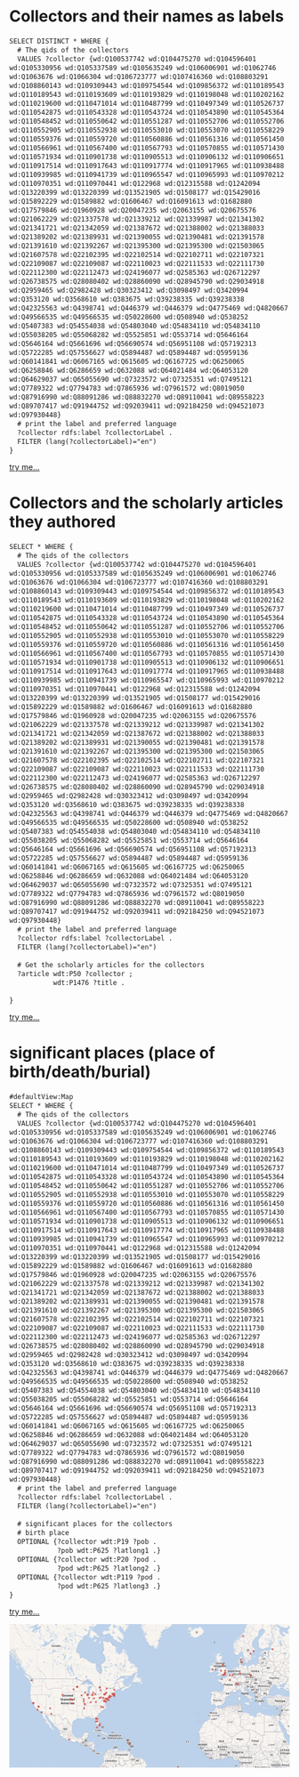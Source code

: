# Collectors and their names as labels
```
SELECT DISTINCT * WHERE {
  # The qids of the collectors
  VALUES ?collector {wd:Q100537742 wd:Q104475270 wd:Q104596401 wd:Q105330956 wd:Q105337589 wd:Q105635249 wd:Q106006901 wd:Q1062746 wd:Q1063676 wd:Q1066304 wd:Q106723777 wd:Q107416360 wd:Q108803291 wd:Q108860143 wd:Q109309443 wd:Q109754544 wd:Q109856372 wd:Q110189543 wd:Q110189543 wd:Q110193609 wd:Q110193829 wd:Q110198048 wd:Q110202162 wd:Q110219600 wd:Q110471014 wd:Q110487799 wd:Q110497349 wd:Q110526737 wd:Q110542875 wd:Q110543328 wd:Q110543724 wd:Q110543890 wd:Q110545364 wd:Q110548452 wd:Q110550642 wd:Q110551287 wd:Q110552706 wd:Q110552706 wd:Q110552905 wd:Q110552938 wd:Q110553010 wd:Q110553070 wd:Q110558229 wd:Q110559376 wd:Q110559720 wd:Q110560886 wd:Q110561316 wd:Q110561450 wd:Q110566961 wd:Q110567400 wd:Q110567793 wd:Q110570855 wd:Q110571430 wd:Q110571934 wd:Q110901738 wd:Q110905513 wd:Q110906132 wd:Q110906651 wd:Q110917514 wd:Q110917643 wd:Q110917774 wd:Q110917965 wd:Q110938488 wd:Q110939985 wd:Q110941739 wd:Q110965547 wd:Q110965993 wd:Q110970212 wd:Q110970351 wd:Q110970441 wd:Q122968 wd:Q12315588 wd:Q1242094 wd:Q13220399 wd:Q13220399 wd:Q13521905 wd:Q1508177 wd:Q15429016 wd:Q15892229 wd:Q1589882 wd:Q1606467 wd:Q16091613 wd:Q1682880 wd:Q17579846 wd:Q1960928 wd:Q20047235 wd:Q2063155 wd:Q20675576 wd:Q21062229 wd:Q21337578 wd:Q21339212 wd:Q21339987 wd:Q21341302 wd:Q21341721 wd:Q21342059 wd:Q21387672 wd:Q21388002 wd:Q21388033 wd:Q21389202 wd:Q21389931 wd:Q21390055 wd:Q21390481 wd:Q21391578 wd:Q21391610 wd:Q21392267 wd:Q21395300 wd:Q21395300 wd:Q21503065 wd:Q21607578 wd:Q22102395 wd:Q22102514 wd:Q22102711 wd:Q22107321 wd:Q22109087 wd:Q22109087 wd:Q22110023 wd:Q22111533 wd:Q22111730 wd:Q22112300 wd:Q22112473 wd:Q24196077 wd:Q2585363 wd:Q26712297 wd:Q26738575 wd:Q28080402 wd:Q28860090 wd:Q28945790 wd:Q29034918 wd:Q2959465 wd:Q2982428 wd:Q30323412 wd:Q3098497 wd:Q3420994 wd:Q353120 wd:Q3568610 wd:Q383675 wd:Q39238335 wd:Q39238338 wd:Q42325563 wd:Q4398741 wd:Q446379 wd:Q446379 wd:Q4775469 wd:Q4820667 wd:Q49566535 wd:Q49566535 wd:Q50228600 wd:Q508940 wd:Q538252 wd:Q5407383 wd:Q54554038 wd:Q54803040 wd:Q54834110 wd:Q54834110 wd:Q55038205 wd:Q55068282 wd:Q5525851 wd:Q553714 wd:Q5646164 wd:Q5646164 wd:Q5661696 wd:Q56690574 wd:Q56951108 wd:Q57192313 wd:Q5722285 wd:Q57556627 wd:Q5894487 wd:Q5894487 wd:Q5959136 wd:Q60141841 wd:Q6067165 wd:Q615605 wd:Q6167725 wd:Q6250065 wd:Q6258846 wd:Q6286659 wd:Q632088 wd:Q64021484 wd:Q64053120 wd:Q64629037 wd:Q65055690 wd:Q7323572 wd:Q7325351 wd:Q7495121 wd:Q7789322 wd:Q7794783 wd:Q7865936 wd:Q7961572 wd:Q8019050 wd:Q87916990 wd:Q88091286 wd:Q88832270 wd:Q89110041 wd:Q89558223 wd:Q89707417 wd:Q91944752 wd:Q92039411 wd:Q92184250 wd:Q94521073 wd:Q97930448}
  # print the label and preferred language
  ?collector rdfs:label ?collectorLabel .
  FILTER (lang(?collectorLabel)="en")
}
```
[try me...](https://query.wikidata.org/#SELECT%20%2a%20WHERE%20%7B%0A%20%20%23%20The%20qids%20of%20the%20collectors%0A%20%20VALUES%20%3Fcollector%20%7Bwd%3AQ100537742%20wd%3AQ104475270%20wd%3AQ104596401%20wd%3AQ105330956%20wd%3AQ105337589%20wd%3AQ105635249%20wd%3AQ106006901%20wd%3AQ1062746%20wd%3AQ1063676%20wd%3AQ1066304%20wd%3AQ106723777%20wd%3AQ107416360%20wd%3AQ108803291%20wd%3AQ108860143%20wd%3AQ109309443%20wd%3AQ109754544%20wd%3AQ109856372%20wd%3AQ110189543%20wd%3AQ110189543%20wd%3AQ110193609%20wd%3AQ110193829%20wd%3AQ110198048%20wd%3AQ110202162%20wd%3AQ110219600%20wd%3AQ110471014%20wd%3AQ110487799%20wd%3AQ110497349%20wd%3AQ110526737%20wd%3AQ110542875%20wd%3AQ110543328%20wd%3AQ110543724%20wd%3AQ110543890%20wd%3AQ110545364%20wd%3AQ110548452%20wd%3AQ110550642%20wd%3AQ110551287%20wd%3AQ110552706%20wd%3AQ110552706%20wd%3AQ110552905%20wd%3AQ110552938%20wd%3AQ110553010%20wd%3AQ110553070%20wd%3AQ110558229%20wd%3AQ110559376%20wd%3AQ110559720%20wd%3AQ110560886%20wd%3AQ110561316%20wd%3AQ110561450%20wd%3AQ110566961%20wd%3AQ110567400%20wd%3AQ110567793%20wd%3AQ110570855%20wd%3AQ110571430%20wd%3AQ110571934%20wd%3AQ110901738%20wd%3AQ110905513%20wd%3AQ110906132%20wd%3AQ110906651%20wd%3AQ110917514%20wd%3AQ110917643%20wd%3AQ110917774%20wd%3AQ110917965%20wd%3AQ110938488%20wd%3AQ110939985%20wd%3AQ110941739%20wd%3AQ110965547%20wd%3AQ110965993%20wd%3AQ110970212%20wd%3AQ110970351%20wd%3AQ110970441%20wd%3AQ122968%20wd%3AQ12315588%20wd%3AQ1242094%20wd%3AQ13220399%20wd%3AQ13220399%20wd%3AQ13521905%20wd%3AQ1508177%20wd%3AQ15429016%20wd%3AQ15892229%20wd%3AQ1589882%20wd%3AQ1606467%20wd%3AQ16091613%20wd%3AQ1682880%20wd%3AQ17579846%20wd%3AQ1960928%20wd%3AQ20047235%20wd%3AQ2063155%20wd%3AQ20675576%20wd%3AQ21062229%20wd%3AQ21337578%20wd%3AQ21339212%20wd%3AQ21339987%20wd%3AQ21341302%20wd%3AQ21341721%20wd%3AQ21342059%20wd%3AQ21387672%20wd%3AQ21388002%20wd%3AQ21388033%20wd%3AQ21389202%20wd%3AQ21389931%20wd%3AQ21390055%20wd%3AQ21390481%20wd%3AQ21391578%20wd%3AQ21391610%20wd%3AQ21392267%20wd%3AQ21395300%20wd%3AQ21395300%20wd%3AQ21503065%20wd%3AQ21607578%20wd%3AQ22102395%20wd%3AQ22102514%20wd%3AQ22102711%20wd%3AQ22107321%20wd%3AQ22109087%20wd%3AQ22109087%20wd%3AQ22110023%20wd%3AQ22111533%20wd%3AQ22111730%20wd%3AQ22112300%20wd%3AQ22112473%20wd%3AQ24196077%20wd%3AQ2585363%20wd%3AQ26712297%20wd%3AQ26738575%20wd%3AQ28080402%20wd%3AQ28860090%20wd%3AQ28945790%20wd%3AQ29034918%20wd%3AQ2959465%20wd%3AQ2982428%20wd%3AQ30323412%20wd%3AQ3098497%20wd%3AQ3420994%20wd%3AQ353120%20wd%3AQ3568610%20wd%3AQ383675%20wd%3AQ39238335%20wd%3AQ39238338%20wd%3AQ42325563%20wd%3AQ4398741%20wd%3AQ446379%20wd%3AQ446379%20wd%3AQ4775469%20wd%3AQ4820667%20wd%3AQ49566535%20wd%3AQ49566535%20wd%3AQ50228600%20wd%3AQ508940%20wd%3AQ538252%20wd%3AQ5407383%20wd%3AQ54554038%20wd%3AQ54803040%20wd%3AQ54834110%20wd%3AQ54834110%20wd%3AQ55038205%20wd%3AQ55068282%20wd%3AQ5525851%20wd%3AQ553714%20wd%3AQ5646164%20wd%3AQ5646164%20wd%3AQ5661696%20wd%3AQ56690574%20wd%3AQ56951108%20wd%3AQ57192313%20wd%3AQ5722285%20wd%3AQ57556627%20wd%3AQ5894487%20wd%3AQ5894487%20wd%3AQ5959136%20wd%3AQ60141841%20wd%3AQ6067165%20wd%3AQ615605%20wd%3AQ6167725%20wd%3AQ6250065%20wd%3AQ6258846%20wd%3AQ6286659%20wd%3AQ632088%20wd%3AQ64021484%20wd%3AQ64053120%20wd%3AQ64629037%20wd%3AQ65055690%20wd%3AQ7323572%20wd%3AQ7325351%20wd%3AQ7495121%20wd%3AQ7789322%20wd%3AQ7794783%20wd%3AQ7865936%20wd%3AQ7961572%20wd%3AQ8019050%20wd%3AQ87916990%20wd%3AQ88091286%20wd%3AQ88832270%20wd%3AQ89110041%20wd%3AQ89558223%20wd%3AQ89707417%20wd%3AQ91944752%20wd%3AQ92039411%20wd%3AQ92184250%20wd%3AQ94521073%20wd%3AQ97930448%7D%0A%20%20%23%20print%20the%20label%20and%20preferred%20language%0A%20%20%3Fcollector%20rdfs%3Alabel%20%3FcollectorLabel%20.%0A%20%20FILTER%20%28lang%28%3FcollectorLabel%29%3D%22en%22%29%0A%7D)

# Collectors and the scholarly articles they authored
```
SELECT * WHERE {
  # The qids of the collectors
  VALUES ?collector {wd:Q100537742 wd:Q104475270 wd:Q104596401 wd:Q105330956 wd:Q105337589 wd:Q105635249 wd:Q106006901 wd:Q1062746 wd:Q1063676 wd:Q1066304 wd:Q106723777 wd:Q107416360 wd:Q108803291 wd:Q108860143 wd:Q109309443 wd:Q109754544 wd:Q109856372 wd:Q110189543 wd:Q110189543 wd:Q110193609 wd:Q110193829 wd:Q110198048 wd:Q110202162 wd:Q110219600 wd:Q110471014 wd:Q110487799 wd:Q110497349 wd:Q110526737 wd:Q110542875 wd:Q110543328 wd:Q110543724 wd:Q110543890 wd:Q110545364 wd:Q110548452 wd:Q110550642 wd:Q110551287 wd:Q110552706 wd:Q110552706 wd:Q110552905 wd:Q110552938 wd:Q110553010 wd:Q110553070 wd:Q110558229 wd:Q110559376 wd:Q110559720 wd:Q110560886 wd:Q110561316 wd:Q110561450 wd:Q110566961 wd:Q110567400 wd:Q110567793 wd:Q110570855 wd:Q110571430 wd:Q110571934 wd:Q110901738 wd:Q110905513 wd:Q110906132 wd:Q110906651 wd:Q110917514 wd:Q110917643 wd:Q110917774 wd:Q110917965 wd:Q110938488 wd:Q110939985 wd:Q110941739 wd:Q110965547 wd:Q110965993 wd:Q110970212 wd:Q110970351 wd:Q110970441 wd:Q122968 wd:Q12315588 wd:Q1242094 wd:Q13220399 wd:Q13220399 wd:Q13521905 wd:Q1508177 wd:Q15429016 wd:Q15892229 wd:Q1589882 wd:Q1606467 wd:Q16091613 wd:Q1682880 wd:Q17579846 wd:Q1960928 wd:Q20047235 wd:Q2063155 wd:Q20675576 wd:Q21062229 wd:Q21337578 wd:Q21339212 wd:Q21339987 wd:Q21341302 wd:Q21341721 wd:Q21342059 wd:Q21387672 wd:Q21388002 wd:Q21388033 wd:Q21389202 wd:Q21389931 wd:Q21390055 wd:Q21390481 wd:Q21391578 wd:Q21391610 wd:Q21392267 wd:Q21395300 wd:Q21395300 wd:Q21503065 wd:Q21607578 wd:Q22102395 wd:Q22102514 wd:Q22102711 wd:Q22107321 wd:Q22109087 wd:Q22109087 wd:Q22110023 wd:Q22111533 wd:Q22111730 wd:Q22112300 wd:Q22112473 wd:Q24196077 wd:Q2585363 wd:Q26712297 wd:Q26738575 wd:Q28080402 wd:Q28860090 wd:Q28945790 wd:Q29034918 wd:Q2959465 wd:Q2982428 wd:Q30323412 wd:Q3098497 wd:Q3420994 wd:Q353120 wd:Q3568610 wd:Q383675 wd:Q39238335 wd:Q39238338 wd:Q42325563 wd:Q4398741 wd:Q446379 wd:Q446379 wd:Q4775469 wd:Q4820667 wd:Q49566535 wd:Q49566535 wd:Q50228600 wd:Q508940 wd:Q538252 wd:Q5407383 wd:Q54554038 wd:Q54803040 wd:Q54834110 wd:Q54834110 wd:Q55038205 wd:Q55068282 wd:Q5525851 wd:Q553714 wd:Q5646164 wd:Q5646164 wd:Q5661696 wd:Q56690574 wd:Q56951108 wd:Q57192313 wd:Q5722285 wd:Q57556627 wd:Q5894487 wd:Q5894487 wd:Q5959136 wd:Q60141841 wd:Q6067165 wd:Q615605 wd:Q6167725 wd:Q6250065 wd:Q6258846 wd:Q6286659 wd:Q632088 wd:Q64021484 wd:Q64053120 wd:Q64629037 wd:Q65055690 wd:Q7323572 wd:Q7325351 wd:Q7495121 wd:Q7789322 wd:Q7794783 wd:Q7865936 wd:Q7961572 wd:Q8019050 wd:Q87916990 wd:Q88091286 wd:Q88832270 wd:Q89110041 wd:Q89558223 wd:Q89707417 wd:Q91944752 wd:Q92039411 wd:Q92184250 wd:Q94521073 wd:Q97930448}
  # print the label and preferred language
  ?collector rdfs:label ?collectorLabel .
  FILTER (lang(?collectorLabel)="en")
  
  # Get the scholarly articles for the collectors
  ?article wdt:P50 ?collector ;
           wdt:P1476 ?title . 
  
}
```
[try me...](https://query.wikidata.org/#SELECT%20%2a%20WHERE%20%7B%0A%20%20%23%20The%20qids%20of%20the%20collectors%0A%20%20VALUES%20%3Fcollector%20%7Bwd%3AQ100537742%20wd%3AQ104475270%20wd%3AQ104596401%20wd%3AQ105330956%20wd%3AQ105337589%20wd%3AQ105635249%20wd%3AQ106006901%20wd%3AQ1062746%20wd%3AQ1063676%20wd%3AQ1066304%20wd%3AQ106723777%20wd%3AQ107416360%20wd%3AQ108803291%20wd%3AQ108860143%20wd%3AQ109309443%20wd%3AQ109754544%20wd%3AQ109856372%20wd%3AQ110189543%20wd%3AQ110189543%20wd%3AQ110193609%20wd%3AQ110193829%20wd%3AQ110198048%20wd%3AQ110202162%20wd%3AQ110219600%20wd%3AQ110471014%20wd%3AQ110487799%20wd%3AQ110497349%20wd%3AQ110526737%20wd%3AQ110542875%20wd%3AQ110543328%20wd%3AQ110543724%20wd%3AQ110543890%20wd%3AQ110545364%20wd%3AQ110548452%20wd%3AQ110550642%20wd%3AQ110551287%20wd%3AQ110552706%20wd%3AQ110552706%20wd%3AQ110552905%20wd%3AQ110552938%20wd%3AQ110553010%20wd%3AQ110553070%20wd%3AQ110558229%20wd%3AQ110559376%20wd%3AQ110559720%20wd%3AQ110560886%20wd%3AQ110561316%20wd%3AQ110561450%20wd%3AQ110566961%20wd%3AQ110567400%20wd%3AQ110567793%20wd%3AQ110570855%20wd%3AQ110571430%20wd%3AQ110571934%20wd%3AQ110901738%20wd%3AQ110905513%20wd%3AQ110906132%20wd%3AQ110906651%20wd%3AQ110917514%20wd%3AQ110917643%20wd%3AQ110917774%20wd%3AQ110917965%20wd%3AQ110938488%20wd%3AQ110939985%20wd%3AQ110941739%20wd%3AQ110965547%20wd%3AQ110965993%20wd%3AQ110970212%20wd%3AQ110970351%20wd%3AQ110970441%20wd%3AQ122968%20wd%3AQ12315588%20wd%3AQ1242094%20wd%3AQ13220399%20wd%3AQ13220399%20wd%3AQ13521905%20wd%3AQ1508177%20wd%3AQ15429016%20wd%3AQ15892229%20wd%3AQ1589882%20wd%3AQ1606467%20wd%3AQ16091613%20wd%3AQ1682880%20wd%3AQ17579846%20wd%3AQ1960928%20wd%3AQ20047235%20wd%3AQ2063155%20wd%3AQ20675576%20wd%3AQ21062229%20wd%3AQ21337578%20wd%3AQ21339212%20wd%3AQ21339987%20wd%3AQ21341302%20wd%3AQ21341721%20wd%3AQ21342059%20wd%3AQ21387672%20wd%3AQ21388002%20wd%3AQ21388033%20wd%3AQ21389202%20wd%3AQ21389931%20wd%3AQ21390055%20wd%3AQ21390481%20wd%3AQ21391578%20wd%3AQ21391610%20wd%3AQ21392267%20wd%3AQ21395300%20wd%3AQ21395300%20wd%3AQ21503065%20wd%3AQ21607578%20wd%3AQ22102395%20wd%3AQ22102514%20wd%3AQ22102711%20wd%3AQ22107321%20wd%3AQ22109087%20wd%3AQ22109087%20wd%3AQ22110023%20wd%3AQ22111533%20wd%3AQ22111730%20wd%3AQ22112300%20wd%3AQ22112473%20wd%3AQ24196077%20wd%3AQ2585363%20wd%3AQ26712297%20wd%3AQ26738575%20wd%3AQ28080402%20wd%3AQ28860090%20wd%3AQ28945790%20wd%3AQ29034918%20wd%3AQ2959465%20wd%3AQ2982428%20wd%3AQ30323412%20wd%3AQ3098497%20wd%3AQ3420994%20wd%3AQ353120%20wd%3AQ3568610%20wd%3AQ383675%20wd%3AQ39238335%20wd%3AQ39238338%20wd%3AQ42325563%20wd%3AQ4398741%20wd%3AQ446379%20wd%3AQ446379%20wd%3AQ4775469%20wd%3AQ4820667%20wd%3AQ49566535%20wd%3AQ49566535%20wd%3AQ50228600%20wd%3AQ508940%20wd%3AQ538252%20wd%3AQ5407383%20wd%3AQ54554038%20wd%3AQ54803040%20wd%3AQ54834110%20wd%3AQ54834110%20wd%3AQ55038205%20wd%3AQ55068282%20wd%3AQ5525851%20wd%3AQ553714%20wd%3AQ5646164%20wd%3AQ5646164%20wd%3AQ5661696%20wd%3AQ56690574%20wd%3AQ56951108%20wd%3AQ57192313%20wd%3AQ5722285%20wd%3AQ57556627%20wd%3AQ5894487%20wd%3AQ5894487%20wd%3AQ5959136%20wd%3AQ60141841%20wd%3AQ6067165%20wd%3AQ615605%20wd%3AQ6167725%20wd%3AQ6250065%20wd%3AQ6258846%20wd%3AQ6286659%20wd%3AQ632088%20wd%3AQ64021484%20wd%3AQ64053120%20wd%3AQ64629037%20wd%3AQ65055690%20wd%3AQ7323572%20wd%3AQ7325351%20wd%3AQ7495121%20wd%3AQ7789322%20wd%3AQ7794783%20wd%3AQ7865936%20wd%3AQ7961572%20wd%3AQ8019050%20wd%3AQ87916990%20wd%3AQ88091286%20wd%3AQ88832270%20wd%3AQ89110041%20wd%3AQ89558223%20wd%3AQ89707417%20wd%3AQ91944752%20wd%3AQ92039411%20wd%3AQ92184250%20wd%3AQ94521073%20wd%3AQ97930448%7D%0A%20%20%23%20print%20the%20label%20and%20preferred%20language%0A%20%20%3Fcollector%20rdfs%3Alabel%20%3FcollectorLabel%20.%0A%20%20FILTER%20%28lang%28%3FcollectorLabel%29%3D%22en%22%29%0A%20%20%0A%20%20%23%20Get%20the%20scholarly%20articles%20for%20the%20collectors%0A%20%20%3Farticle%20wdt%3AP50%20%3Fcollector%20%3B%0A%20%20%20%20%20%20%20%20%20%20%20wdt%3AP1476%20%3Ftitle%20.%20%0A%20%20%0A%7D)

# significant places (place of birth/death/burial)
```
#defaultView:Map
SELECT * WHERE {
  # The qids of the collectors
  VALUES ?collector {wd:Q100537742 wd:Q104475270 wd:Q104596401 wd:Q105330956 wd:Q105337589 wd:Q105635249 wd:Q106006901 wd:Q1062746 wd:Q1063676 wd:Q1066304 wd:Q106723777 wd:Q107416360 wd:Q108803291 wd:Q108860143 wd:Q109309443 wd:Q109754544 wd:Q109856372 wd:Q110189543 wd:Q110189543 wd:Q110193609 wd:Q110193829 wd:Q110198048 wd:Q110202162 wd:Q110219600 wd:Q110471014 wd:Q110487799 wd:Q110497349 wd:Q110526737 wd:Q110542875 wd:Q110543328 wd:Q110543724 wd:Q110543890 wd:Q110545364 wd:Q110548452 wd:Q110550642 wd:Q110551287 wd:Q110552706 wd:Q110552706 wd:Q110552905 wd:Q110552938 wd:Q110553010 wd:Q110553070 wd:Q110558229 wd:Q110559376 wd:Q110559720 wd:Q110560886 wd:Q110561316 wd:Q110561450 wd:Q110566961 wd:Q110567400 wd:Q110567793 wd:Q110570855 wd:Q110571430 wd:Q110571934 wd:Q110901738 wd:Q110905513 wd:Q110906132 wd:Q110906651 wd:Q110917514 wd:Q110917643 wd:Q110917774 wd:Q110917965 wd:Q110938488 wd:Q110939985 wd:Q110941739 wd:Q110965547 wd:Q110965993 wd:Q110970212 wd:Q110970351 wd:Q110970441 wd:Q122968 wd:Q12315588 wd:Q1242094 wd:Q13220399 wd:Q13220399 wd:Q13521905 wd:Q1508177 wd:Q15429016 wd:Q15892229 wd:Q1589882 wd:Q1606467 wd:Q16091613 wd:Q1682880 wd:Q17579846 wd:Q1960928 wd:Q20047235 wd:Q2063155 wd:Q20675576 wd:Q21062229 wd:Q21337578 wd:Q21339212 wd:Q21339987 wd:Q21341302 wd:Q21341721 wd:Q21342059 wd:Q21387672 wd:Q21388002 wd:Q21388033 wd:Q21389202 wd:Q21389931 wd:Q21390055 wd:Q21390481 wd:Q21391578 wd:Q21391610 wd:Q21392267 wd:Q21395300 wd:Q21395300 wd:Q21503065 wd:Q21607578 wd:Q22102395 wd:Q22102514 wd:Q22102711 wd:Q22107321 wd:Q22109087 wd:Q22109087 wd:Q22110023 wd:Q22111533 wd:Q22111730 wd:Q22112300 wd:Q22112473 wd:Q24196077 wd:Q2585363 wd:Q26712297 wd:Q26738575 wd:Q28080402 wd:Q28860090 wd:Q28945790 wd:Q29034918 wd:Q2959465 wd:Q2982428 wd:Q30323412 wd:Q3098497 wd:Q3420994 wd:Q353120 wd:Q3568610 wd:Q383675 wd:Q39238335 wd:Q39238338 wd:Q42325563 wd:Q4398741 wd:Q446379 wd:Q446379 wd:Q4775469 wd:Q4820667 wd:Q49566535 wd:Q49566535 wd:Q50228600 wd:Q508940 wd:Q538252 wd:Q5407383 wd:Q54554038 wd:Q54803040 wd:Q54834110 wd:Q54834110 wd:Q55038205 wd:Q55068282 wd:Q5525851 wd:Q553714 wd:Q5646164 wd:Q5646164 wd:Q5661696 wd:Q56690574 wd:Q56951108 wd:Q57192313 wd:Q5722285 wd:Q57556627 wd:Q5894487 wd:Q5894487 wd:Q5959136 wd:Q60141841 wd:Q6067165 wd:Q615605 wd:Q6167725 wd:Q6250065 wd:Q6258846 wd:Q6286659 wd:Q632088 wd:Q64021484 wd:Q64053120 wd:Q64629037 wd:Q65055690 wd:Q7323572 wd:Q7325351 wd:Q7495121 wd:Q7789322 wd:Q7794783 wd:Q7865936 wd:Q7961572 wd:Q8019050 wd:Q87916990 wd:Q88091286 wd:Q88832270 wd:Q89110041 wd:Q89558223 wd:Q89707417 wd:Q91944752 wd:Q92039411 wd:Q92184250 wd:Q94521073 wd:Q97930448}
  # print the label and preferred language
  ?collector rdfs:label ?collectorLabel .
  FILTER (lang(?collectorLabel)="en")
  
  # significant places for the collectors
  # birth place
  OPTIONAL {?collector wdt:P19 ?pob .
            ?pob wdt:P625 ?latlong1 .}
  OPTIONAL {?collector wdt:P20 ?pod .
            ?pod wdt:P625 ?latlong2 .}
  OPTIONAL {?collector wdt:P119 ?pod .
            ?pod wdt:P625 ?latlong3 .}
}
```
[try me...](https://query.wikidata.org/#%23defaultView%3AMap%0ASELECT%20%2a%20WHERE%20%7B%0A%20%20%23%20The%20qids%20of%20the%20collectors%0A%20%20VALUES%20%3Fcollector%20%7Bwd%3AQ100537742%20wd%3AQ104475270%20wd%3AQ104596401%20wd%3AQ105330956%20wd%3AQ105337589%20wd%3AQ105635249%20wd%3AQ106006901%20wd%3AQ1062746%20wd%3AQ1063676%20wd%3AQ1066304%20wd%3AQ106723777%20wd%3AQ107416360%20wd%3AQ108803291%20wd%3AQ108860143%20wd%3AQ109309443%20wd%3AQ109754544%20wd%3AQ109856372%20wd%3AQ110189543%20wd%3AQ110189543%20wd%3AQ110193609%20wd%3AQ110193829%20wd%3AQ110198048%20wd%3AQ110202162%20wd%3AQ110219600%20wd%3AQ110471014%20wd%3AQ110487799%20wd%3AQ110497349%20wd%3AQ110526737%20wd%3AQ110542875%20wd%3AQ110543328%20wd%3AQ110543724%20wd%3AQ110543890%20wd%3AQ110545364%20wd%3AQ110548452%20wd%3AQ110550642%20wd%3AQ110551287%20wd%3AQ110552706%20wd%3AQ110552706%20wd%3AQ110552905%20wd%3AQ110552938%20wd%3AQ110553010%20wd%3AQ110553070%20wd%3AQ110558229%20wd%3AQ110559376%20wd%3AQ110559720%20wd%3AQ110560886%20wd%3AQ110561316%20wd%3AQ110561450%20wd%3AQ110566961%20wd%3AQ110567400%20wd%3AQ110567793%20wd%3AQ110570855%20wd%3AQ110571430%20wd%3AQ110571934%20wd%3AQ110901738%20wd%3AQ110905513%20wd%3AQ110906132%20wd%3AQ110906651%20wd%3AQ110917514%20wd%3AQ110917643%20wd%3AQ110917774%20wd%3AQ110917965%20wd%3AQ110938488%20wd%3AQ110939985%20wd%3AQ110941739%20wd%3AQ110965547%20wd%3AQ110965993%20wd%3AQ110970212%20wd%3AQ110970351%20wd%3AQ110970441%20wd%3AQ122968%20wd%3AQ12315588%20wd%3AQ1242094%20wd%3AQ13220399%20wd%3AQ13220399%20wd%3AQ13521905%20wd%3AQ1508177%20wd%3AQ15429016%20wd%3AQ15892229%20wd%3AQ1589882%20wd%3AQ1606467%20wd%3AQ16091613%20wd%3AQ1682880%20wd%3AQ17579846%20wd%3AQ1960928%20wd%3AQ20047235%20wd%3AQ2063155%20wd%3AQ20675576%20wd%3AQ21062229%20wd%3AQ21337578%20wd%3AQ21339212%20wd%3AQ21339987%20wd%3AQ21341302%20wd%3AQ21341721%20wd%3AQ21342059%20wd%3AQ21387672%20wd%3AQ21388002%20wd%3AQ21388033%20wd%3AQ21389202%20wd%3AQ21389931%20wd%3AQ21390055%20wd%3AQ21390481%20wd%3AQ21391578%20wd%3AQ21391610%20wd%3AQ21392267%20wd%3AQ21395300%20wd%3AQ21395300%20wd%3AQ21503065%20wd%3AQ21607578%20wd%3AQ22102395%20wd%3AQ22102514%20wd%3AQ22102711%20wd%3AQ22107321%20wd%3AQ22109087%20wd%3AQ22109087%20wd%3AQ22110023%20wd%3AQ22111533%20wd%3AQ22111730%20wd%3AQ22112300%20wd%3AQ22112473%20wd%3AQ24196077%20wd%3AQ2585363%20wd%3AQ26712297%20wd%3AQ26738575%20wd%3AQ28080402%20wd%3AQ28860090%20wd%3AQ28945790%20wd%3AQ29034918%20wd%3AQ2959465%20wd%3AQ2982428%20wd%3AQ30323412%20wd%3AQ3098497%20wd%3AQ3420994%20wd%3AQ353120%20wd%3AQ3568610%20wd%3AQ383675%20wd%3AQ39238335%20wd%3AQ39238338%20wd%3AQ42325563%20wd%3AQ4398741%20wd%3AQ446379%20wd%3AQ446379%20wd%3AQ4775469%20wd%3AQ4820667%20wd%3AQ49566535%20wd%3AQ49566535%20wd%3AQ50228600%20wd%3AQ508940%20wd%3AQ538252%20wd%3AQ5407383%20wd%3AQ54554038%20wd%3AQ54803040%20wd%3AQ54834110%20wd%3AQ54834110%20wd%3AQ55038205%20wd%3AQ55068282%20wd%3AQ5525851%20wd%3AQ553714%20wd%3AQ5646164%20wd%3AQ5646164%20wd%3AQ5661696%20wd%3AQ56690574%20wd%3AQ56951108%20wd%3AQ57192313%20wd%3AQ5722285%20wd%3AQ57556627%20wd%3AQ5894487%20wd%3AQ5894487%20wd%3AQ5959136%20wd%3AQ60141841%20wd%3AQ6067165%20wd%3AQ615605%20wd%3AQ6167725%20wd%3AQ6250065%20wd%3AQ6258846%20wd%3AQ6286659%20wd%3AQ632088%20wd%3AQ64021484%20wd%3AQ64053120%20wd%3AQ64629037%20wd%3AQ65055690%20wd%3AQ7323572%20wd%3AQ7325351%20wd%3AQ7495121%20wd%3AQ7789322%20wd%3AQ7794783%20wd%3AQ7865936%20wd%3AQ7961572%20wd%3AQ8019050%20wd%3AQ87916990%20wd%3AQ88091286%20wd%3AQ88832270%20wd%3AQ89110041%20wd%3AQ89558223%20wd%3AQ89707417%20wd%3AQ91944752%20wd%3AQ92039411%20wd%3AQ92184250%20wd%3AQ94521073%20wd%3AQ97930448%7D%0A%20%20%23%20print%20the%20label%20and%20preferred%20language%0A%20%20%3Fcollector%20rdfs%3Alabel%20%3FcollectorLabel%20.%0A%20%20FILTER%20%28lang%28%3FcollectorLabel%29%3D%22en%22%29%0A%20%20%0A%20%20%23%20significant%20places%20for%20the%20collectors%0A%20%20%23%20birth%20place%0A%20%20OPTIONAL%20%7B%3Fcollector%20wdt%3AP19%20%3Fpob%20.%0A%20%20%20%20%20%20%20%20%20%20%20%20%3Fpob%20wdt%3AP625%20%3Flatlong1%20.%7D%0A%20%20OPTIONAL%20%7B%3Fcollector%20wdt%3AP20%20%3Fpod%20.%0A%20%20%20%20%20%20%20%20%20%20%20%20%3Fpod%20wdt%3AP625%20%3Flatlong2%20.%7D%0A%20%20OPTIONAL%20%7B%3Fcollector%20wdt%3AP119%20%3Fpod%20.%0A%20%20%20%20%20%20%20%20%20%20%20%20%3Fpod%20wdt%3AP625%20%3Flatlong3%20.%7D%0A%7D)

![significant_places](significantplaces.png)


